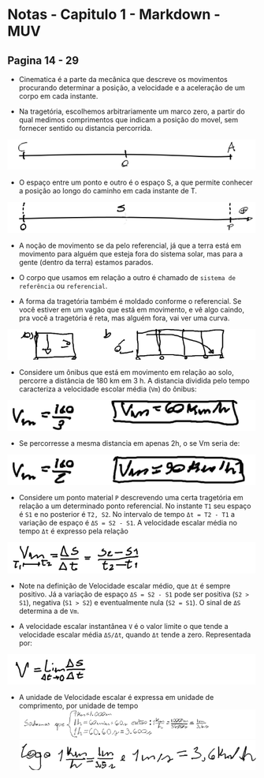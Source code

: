 # Notas - Capitulo 1 - Markdown - MUV

## Pagina 14 - 29

- Cinematica é a parte da mecânica que descreve os movimentos procurando determinar a posição, a velocidade e a aceleração de um corpo em cada instante.

- Na tragetória, escolhemos arbitrariamente um marco zero, a partir do qual medimos comprimentos que indicam a posição do movel, sem fornecer sentido ou distancia percorrida.

![](assests/cap1-1.png)

- O espaço entre um ponto e outro é o espaço S, a que permite conhecer a posição ao longo do caminho em cada instante de T.

![](assests/cap1-2.png)

- A noção de movimento se da pelo referencial, já que a terra está em movimento para alguém que esteja fora do sistema solar, mas para a gente (dentro da terra) estamos parados.

- O corpo que usamos em relação a outro é chamado de `sistema de referência` ou `referencial`.

- A forma da tragetória também é moldado conforme o referencial. Se você estiver em um vagão que está em movimento, e vê algo caindo, pra você a tragetória é reta, mas alguém fora, vai ver uma curva.

![](assests/cap1-3.png)

- Considere um ônibus que está em movimento em relação ao solo, percorre a distância de 180 km em 3 h. A distancia dividida pelo tempo caracteriza a velocidade escolar média (`Vm`) do ônibus:

![](assests/cap1-4.png)

- Se percorresse a mesma distancia em apenas 2h, o se Vm seria de:

![](assests/cap1-5.png)

- Considere um ponto material `P` descrevendo uma certa tragetória em relação a um determinado ponto referencial. No instante `T1` seu espaço é `S1` e no posterior é `T2, S2`. No intervalo de tempo `Δt = T2 - T1` a variação de espaço é `ΔS = S2 - S1`. A velocidade escalar média no tempo `Δt` é expresso pela relação

![](assests/cap1-6.png)

- Note na definição de Velocidade escalar médio, que `Δt` é sempre positivo. Já a variação de espaço `ΔS = S2 - S1` pode ser positiva (`S2 > S1`), negativa (`S1 > S2`) e eventualmente nula (`S2 = S1`). O sinal de `ΔS` determina a de `Vm`.

- A velocidade escalar instantânea `V` é o valor limite o que tende a velocidade escalar média `ΔS/Δt`, quando `Δt` tende a zero. Representada por:

![](assests/cap1-7.png)

- A unidade de Velocidade escalar é expressa em unidade de comprimento, por unidade de tempo
![](assests/cap1-8.png)
![](assests/cap1-9.png)

